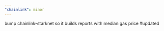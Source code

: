 ```yaml
---
"chainlink": minor
---
```


bump chainlink-starknet so it builds reports with median gas price #updated
